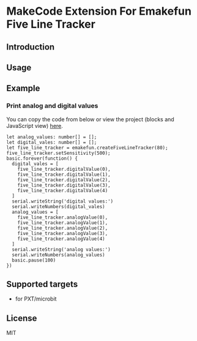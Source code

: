 # MakeCode Extension For Emakefun Five Line Tracker

## Introduction

## Usage

## Example

### Print analog and digital values

You can copy the code from below or view the project (blocks and JavaScript view) [here](https://makecode.microbit.org/_HJogdWHd7LA4).

```block
let analog_values: number[] = [];
let digital_vales: number[] = [];
let five_line_tracker = emakefun.createFiveLineTracker(80);
five_line_tracker.setSensitivity(500);
basic.forever(function() {
  digital_vales = [
    five_line_tracker.digitalValue(0),
    five_line_tracker.digitalValue(1),
    five_line_tracker.digitalValue(2),
    five_line_tracker.digitalValue(3),
    five_line_tracker.digitalValue(4)
  ]
  serial.writeString('digital values:')
  serial.writeNumbers(digital_vales)
  analog_values = [
    five_line_tracker.analogValue(0),
    five_line_tracker.analogValue(1),
    five_line_tracker.analogValue(2),
    five_line_tracker.analogValue(3),
    five_line_tracker.analogValue(4)
  ]
  serial.writeString('analog values:')
  serial.writeNumbers(analog_values)
  basic.pause(100)
})
```

## Supported targets

- for PXT/microbit

## License

MIT
